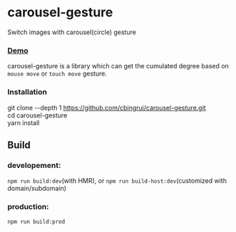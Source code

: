 # carousel-gesture

Switch images with carousel(circle) gesture

### [Demo](http://lab.busydoor.net/gallery)

carousel-gesture is a library which can get the cumulated degree based on `mouse move` or `touch move` gesture.

### Installation

git clone --depth 1 https://github.com/cbingrui/carousel-gesture.git  
cd carousel-gesture  
yarn install

## Build

### developement:

`npm run build:dev`(with HMR), or `npm run build-host:dev`(customized with domain/subdomain)

### production:

`npm run build:prod`
